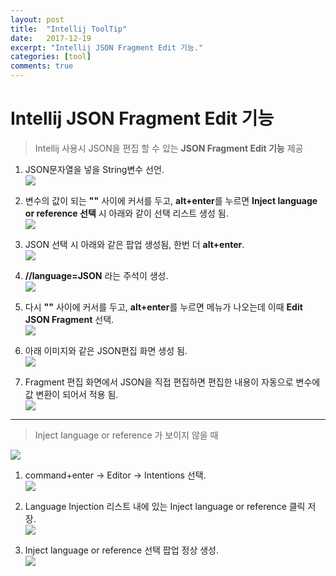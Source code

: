 ```yaml
---
layout: post
title:  "Intellij ToolTip"
date:   2017-12-19
excerpt: "Intellij JSON Fragment Edit 기능."
categories: [tool]
comments: true
---
```



# Intellij JSON Fragment Edit 기능


> Intellij 사용시 JSON을 편집 할 수 있는 **JSON Fragment Edit 기능** 제공


1. JSON문자열을 넣을 String변수 선언. <br>
![](/lsy09.github.io/img/20171219/tip_01.png)

2. 변수의 값이 되는 **""** 사이에 커서를 두고, **alt+enter**를 누르면 **Inject language or reference 선택** 시 아래와 같이 선택 리스트 생성 됨. <br>
![](/lsy09.github.io/img/20171219/tip_02.png)

3. JSON 선택 시 아래와 같은 팝업 생성됨, 한번 더 **alt+enter**. <br>
![](/lsy09.github.io/img/20171219/tip_03.png)

4. **//language=JSON** 라는 주석이 생성. <br>
![](/lsy09.github.io/img/20171219/tip_04.png)

5. 다시 **""** 사이에 커서를 두고, **alt+enter**를 누르면 메뉴가 나오는데 이때 **Edit JSON Fragment** 선택. <br>
![](/lsy09.github.io/img/20171219/tip_05.png)

6. 아래 이미지와 같은 JSON편집 화면 생성 됨. <br>
![](/lsy09.github.io/img/20171219/tip_06.png)

7. Fragment 편집 화면에서 JSON을 직접 편집하면 편집한 내용이 자동으로 변수에 값 변환이 되어서 적용 됨. <br>
![](/lsy09.github.io/img/20171219/tip_07.png)

---

> Inject Ianguage or reference 가 보이지 않을 때

![](/lsy09.github.io/img/20171219/tip_08.png)


1. command+enter -> Editor -> Intentions 선택. <br>
![](/lsy09.github.io/img/20171219/tip_09.png)

2. Language Injection 리스트 내에 있는 Inject language or reference 클릭 저장. <br>
![](/lsy09.github.io/img/20171219/tip_10.png)

3. Inject language or reference 선택 팝업 정상 생성. <br>
![](/lsy09.github.io/img/20171219/tip_11.png)
